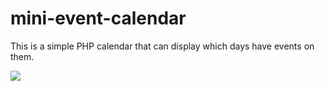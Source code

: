 # mini-event-calendar
This is a simple PHP calendar that can display which days have events on them. 

![](http://i.imgur.com/s2zlu3w.png)
